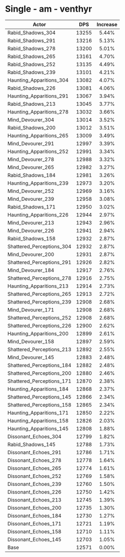 # Single - am - venthyr
| Actor | DPS | Increase |
|---|:---:|:---:|
|Rabid_Shadows_304|13255|5.44%|
|Rabid_Shadows_291|13216|5.13%|
|Rabid_Shadows_278|13200|5.01%|
|Rabid_Shadows_265|13161|4.70%|
|Rabid_Shadows_252|13135|4.49%|
|Rabid_Shadows_239|13101|4.21%|
|Haunting_Apparitions_304|13082|4.07%|
|Rabid_Shadows_226|13081|4.06%|
|Haunting_Apparitions_291|13067|3.94%|
|Rabid_Shadows_213|13045|3.77%|
|Haunting_Apparitions_278|13032|3.66%|
|Mind_Devourer_304|13014|3.52%|
|Rabid_Shadows_200|13012|3.51%|
|Haunting_Apparitions_265|13009|3.49%|
|Mind_Devourer_291|12997|3.39%|
|Haunting_Apparitions_252|12991|3.34%|
|Mind_Devourer_278|12988|3.32%|
|Mind_Devourer_265|12982|3.27%|
|Rabid_Shadows_184|12981|3.26%|
|Haunting_Apparitions_239|12973|3.20%|
|Mind_Devourer_252|12969|3.16%|
|Mind_Devourer_239|12958|3.08%|
|Rabid_Shadows_171|12950|3.02%|
|Haunting_Apparitions_226|12944|2.97%|
|Mind_Devourer_213|12943|2.96%|
|Mind_Devourer_226|12941|2.94%|
|Rabid_Shadows_158|12932|2.87%|
|Shattered_Perceptions_304|12932|2.87%|
|Mind_Devourer_200|12931|2.87%|
|Shattered_Perceptions_291|12926|2.82%|
|Mind_Devourer_184|12917|2.76%|
|Shattered_Perceptions_278|12916|2.75%|
|Haunting_Apparitions_213|12914|2.73%|
|Shattered_Perceptions_265|12913|2.72%|
|Shattered_Perceptions_239|12908|2.68%|
|Mind_Devourer_171|12908|2.68%|
|Shattered_Perceptions_252|12908|2.68%|
|Shattered_Perceptions_226|12900|2.62%|
|Haunting_Apparitions_200|12899|2.61%|
|Mind_Devourer_158|12897|2.59%|
|Shattered_Perceptions_213|12892|2.55%|
|Mind_Devourer_145|12883|2.48%|
|Shattered_Perceptions_184|12882|2.48%|
|Shattered_Perceptions_200|12880|2.46%|
|Shattered_Perceptions_171|12870|2.38%|
|Haunting_Apparitions_184|12868|2.37%|
|Shattered_Perceptions_145|12866|2.34%|
|Shattered_Perceptions_158|12865|2.34%|
|Haunting_Apparitions_171|12850|2.22%|
|Haunting_Apparitions_158|12826|2.03%|
|Haunting_Apparitions_145|12808|1.88%|
|Dissonant_Echoes_304|12799|1.82%|
|Rabid_Shadows_145|12788|1.73%|
|Dissonant_Echoes_291|12786|1.71%|
|Dissonant_Echoes_278|12778|1.64%|
|Dissonant_Echoes_265|12774|1.61%|
|Dissonant_Echoes_252|12769|1.58%|
|Dissonant_Echoes_239|12760|1.50%|
|Dissonant_Echoes_226|12750|1.42%|
|Dissonant_Echoes_213|12745|1.39%|
|Dissonant_Echoes_200|12735|1.30%|
|Dissonant_Echoes_184|12730|1.27%|
|Dissonant_Echoes_171|12721|1.19%|
|Dissonant_Echoes_158|12710|1.11%|
|Dissonant_Echoes_145|12703|1.05%|
|Base|12571|0.00%|
